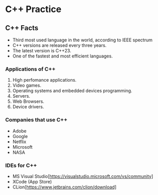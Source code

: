 # C++ Practice

## C++ Facts

- Third most used language in the world, according to IEEE spectrum
- C++ versions are released every three years.
- The latest version is C++23.
- One of the fastest and most efficient languages.

### Applications of C++

1. High perfomance applications.
2. Video games.
3. Operating systems and embedded devices programming.
4. Servers.
5. Web Browsers.
6. Device drivers.

### Companies that use C++

- Adobe
- Google
- Netflix
- Microsoft
- NASA

### IDEs for C++

- MS Visual Studio[https://visualstudio.microsoft.com/vs/community]
- XCode (App Store)
- CLion[https://www.jetbrains.com/clion/download]